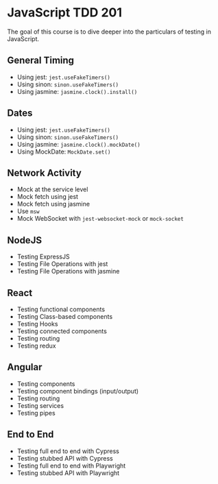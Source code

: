 # JavaScript TDD 201

The goal of this course is to dive deeper into the particulars of testing in JavaScript.

## General Timing

 - Using jest: `jest.useFakeTimers()`
 - Using sinon: `sinon.useFakeTimers()`
 - Using jasmine: `jasmine.clock().install()`

## Dates

 - Using jest: `jest.useFakeTimers()`
 - Using sinon: `sinon.useFakeTimers()`
 - Using jasmine: `jasmine.clock().mockDate()`
 - Using MockDate: `MockDate.set()`

## Network Activity

 - Mock at the service level
 - Mock fetch using jest
 - Mock fetch using jasmine
 - Use `msw`
 - Mock WebSocket with `jest-websocket-mock` or `mock-socket`


## NodeJS

 - Testing ExpressJS
 - Testing File Operations with jest
 - Testing File Operations with jasmine

## React

 - Testing functional components
 - Testing Class-based components
 - Testing Hooks
 - Testing connected components
 - Testing routing
 - Testing redux

## Angular

 - Testing components
 - Testing component bindings (input/output)
 - Testing routing
 - Testing services
 - Testing pipes

## End to End

 - Testing full end to end with Cypress
 - Testing stubbed API with Cypress
 - Testing full end to end with Playwright
 - Testing stubbed API with Playwright
